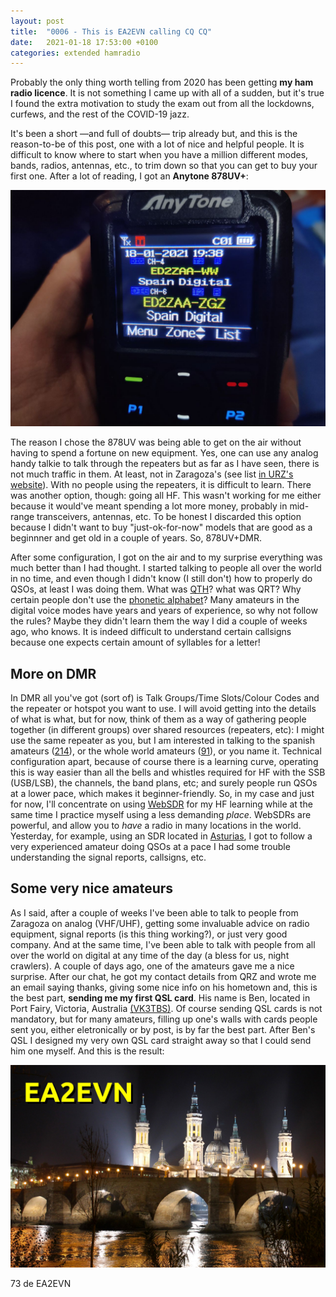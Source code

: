 ```yaml
---
layout: post
title:  "0006 - This is EA2EVN calling CQ CQ"
date:   2021-01-18 17:53:00 +0100
categories: extended hamradio 
---
```


Probably the only thing worth telling from 2020 has been getting <span class="bw">**my ham radio licence**</span>. It is not something I came up with all of a sudden, but it's true I found the extra motivation to study the exam out from all the lockdowns, curfews, and the rest of the COVID-19 jazz.

It's been a short —and full of doubts— trip already but, and this is the reason-to-be of this post, one with a lot of nice and helpful people. It is difficult to know where to start when you have a million different modes, bands, radios, antennas, etc., to trim down so that you can get to buy your first one. After a lot of reading, I got an <span class="bw">**Anytone 878UV+**</span>: 

<img src="/images/anytone.jpg" alt="anytone" class="post-image"/>

The reason I chose the 878UV was being able to get on the air without having to spend a fortune on new equipment. Yes, one can use any analog handy talkie to talk through the repeaters but as far as I have seen, there is not much traffic in them. At least, not in Zaragoza's (see list [in URZ's website](http://urez.org/repetidores/)). With no people using the repeaters, it is difficult to learn. There was another option, though: going all HF. This wasn't working for me either because it would've meant spending a lot more money, probably in mid-range transceivers, antennas, etc. To be honest I discarded this option because I didn't want to buy "just-ok-for-now" models that are good as a beginnner and get old in a couple of years. So, 878UV+DMR. 

After some configuration, I got on the air and to my surprise everything was much better than I had thought. I started talking to people all over the world in no time, and even though I didn't know (I still don't) how to properly do QSOs, at least I was doing them. What was [QTH](https://en.wikipedia.org/wiki/Q_code)? what was QRT? Why certain people don't use the [phonetic alphabet](https://en.wikipedia.org/wiki/NATO_phonetic_alphabet)? Many amateurs in the digital voice modes have years and years of experience, so why not follow the rules? Maybe they didn't learn them the way I did a couple of weeks ago, who knows. It is indeed difficult to understand certain callsigns because one expects certain amount of syllables for a letter!

## More on DMR
In DMR all you've got (sort of) is Talk Groups/Time Slots/Colour Codes and the repeater or hotspot you want to use. I will avoid getting into the details of what is what, but for now, think of them as a way of gathering people together (in different groups) over shared resources (repeaters, etc): I might use the same repeater as you, but I am interested in talking to the spanish amateurs ([214](https://brandmeister.network/?page=lh&DestinationID=214)), or the whole world amateurs ([91](https://brandmeister.network/?page=lh&DestinationID=91)), or you name it. Technical configuration apart, because of course there is a learning curve, operating this is way easier than all the bells and whistles required for HF with the SSB (USB/LSB), the channels, the band plans, etc; and surely people run QSOs at a lower pace, which makes it beginner-friendly. So, in my case and just for now, I'll concentrate on using [WebSDR](http://websdr.org/) for my HF learning while at the same time I practice myself using a less demanding _place_. WebSDRs are powerful, and allow you to _have_ a radio in many locations in the world. Yesterday, for example, using an SDR located in [Asturias](http://websdr.ea1ura.com/), I got to follow a very experienced amateur doing QSOs at a pace I had some trouble understanding the signal reports, callsigns, etc.

## Some very nice amateurs
As I said, after a couple of weeks I've been able to talk to people from Zaragoza on analog (VHF/UHF), getting some invaluable advice on radio equipment, signal reports (is this thing working?), or just very good company. And at the same time, I've been able to talk with people from all over the world on digital at any time of the day (a bless for us, night crawlers). A couple of days ago, one of the amateurs gave me a nice surprise. After our chat, he got my contact details from QRZ and wrote me an email saying thanks, giving some nice info on his hometown and, this is the best part, <span class="bw">**sending me my first QSL card**</span>. His name is Ben, located in Port Fairy, Victoria, Australia [(VK3TBS)](https://www.qrz.com/db/VK3TBS). Of course sending QSL cards is not mandatory, but for many amateurs, filling up one's walls with cards people sent you, either eletronically or by post, is by far the best part. After Ben's QSL I designed my very own QSL card straight away so that I could send him one myself. And this is the result:

<img src="/images/ea2evn.jpg" alt="EA2EVN" class="post-image"/>

73 de EA2EVN